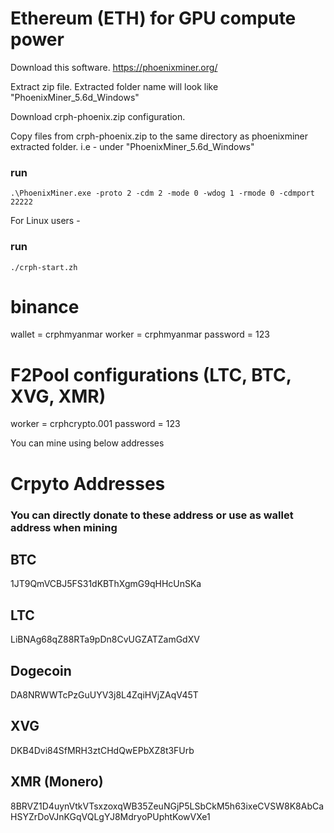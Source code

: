 # Ethereum (ETH) for GPU compute power

Download this software.
https://phoenixminer.org/

Extract zip file.
Extracted folder name will look like "PhoenixMiner_5.6d_Windows"

Download crph-phoenix.zip configuration.

Copy files from crph-phoenix.zip to the same directory as phoenixminer extracted folder. i.e - under "PhoenixMiner_5.6d_Windows"

### run

```
.\PhoenixMiner.exe -proto 2 -cdm 2 -mode 0 -wdog 1 -rmode 0 -cdmport 22222
```

For Linux users -
### run 
```
./crph-start.zh
```

# binance
wallet = crphmyanmar
worker = crphmyanmar
password = 123

# F2Pool configurations (LTC, BTC, XVG, XMR)
worker = crphcrypto.001
password = 123

You can mine using below addresses 


# Crpyto Addresses
### You can directly donate to these address or use as wallet address when mining
## BTC
1JT9QmVCBJ5FS31dKBThXgmG9qHHcUnSKa

## LTC
LiBNAg68qZ88RTa9pDn8CvUGZATZamGdXV

## Dogecoin
DA8NRWWTcPzGuUYV3j8L4ZqiHVjZAqV45T

## XVG
DKB4Dvi84SfMRH3ztCHdQwEPbXZ8t3FUrb

## XMR (Monero)
8BRVZ1D4uynVtkVTsxzoxqWB35ZeuNGjP5LSbCkM5h63ixeCVSW8K8AbCaHSYZrDoVJnKGqVQLgYJ8MdryoPUphtKowVXe1